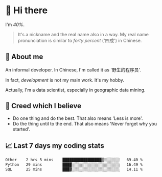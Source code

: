 # 👋 Hi there

I'm *40%*.

> It's a nickname and the real name also in a way.
> My real name pronunciation is similar to *forty percent* ('四成') in Chinese.

## :speech_balloon: About me

An informal developer. In Chinese, I'm called it as '野生的程序员'.

In fact, _development_ is not my main work. It's my hobby.

Actually, I'm a data scientist, especially in geographic data mining.

## :see_no_evil: Creed which I believe

- Do one thing and do the best. That also means 'Less is more'.
- Do the thing until to the end. That also means 'Never forget why you started'.

## :chart_with_upwards_trend: Last 7 days my coding stats

<!--START_SECTION:waka-->

```txt
Other    2 hrs 5 mins    █████████████████▒░░░░░░░   69.40 %
Python   29 mins         ████░░░░░░░░░░░░░░░░░░░░░   16.49 %
SQL      25 mins         ███▓░░░░░░░░░░░░░░░░░░░░░   14.11 %
```

<!--END_SECTION:waka-->
